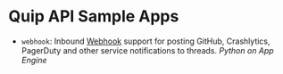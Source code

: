 Quip API Sample Apps
========

* `webhook`: Inbound [Webhook](http://en.wikipedia.org/wiki/Webhook) support for posting GitHub, Crashlytics, PagerDuty and other service notifications to threads. _Python on App Engine_
